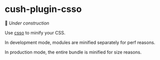 # cush-plugin-csso

🚧 *Under construction*

Use [csso][1] to minify your CSS.

In development mode, modules are minified separately for perf reasons.

In production mode, the entire bundle is minified for size reasons.

[1]: https://github.com/css/csso

